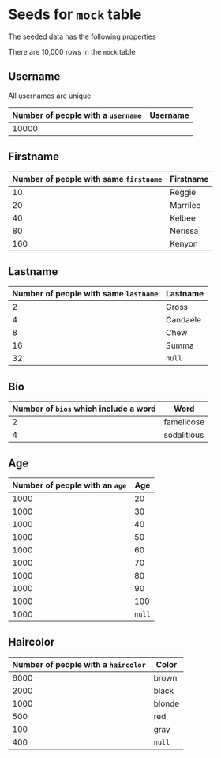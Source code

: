 # Seeds for `mock` table

The seeded data has the following properties 

There are 10,000 rows in the `mock` table

## Username

All usernames are unique

| Number of people with a `username` | Username |
|------------------------------------|----------|
| 10000  | <unique> |

## Firstname

| Number of people with same `firstname` | Firstname |
|----------------------------------------|----------|
| 10  | Reggie |
| 20  | Marrilee |
| 40  | Kelbee |
| 80  | Nerissa |
| 160 | Kenyon |

## Lastname

| Number of people with same `lastname`  | Lastname |
|----------------------------------------|----------|
| 2  | Gross |
| 4  | Candaele |
| 8  | Chew |
| 16  | Summa |
| 32 | `null`

## Bio

| Number of `bios` which include a word  | Word |
|----------------------------------------|-----------|
| 2  | famelicose |
| 4  | sodalitious |

## Age

| Number of people with an `age`  | Age |
|----------------------------------------|----------|
| 1000  | 20 |
| 1000  | 30 |
| 1000  | 40 |
| 1000  | 50 |
| 1000  | 60 |
| 1000  | 70 |
| 1000  | 80 |
| 1000  | 90 |
| 1000  | 100 |
| 1000  | `null` |

## Haircolor

| Number of people with a `haircolor`  | Color |
|----------------------------------------|----------|
| 6000  | brown |
| 2000  | black |
| 1000  | blonde |
| 500  | red |
| 100  | gray |
| 400 | `null`